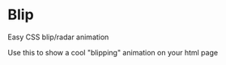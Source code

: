 # Blip
Easy CSS blip/radar animation

Use this to show a cool "blipping" animation on your html page
